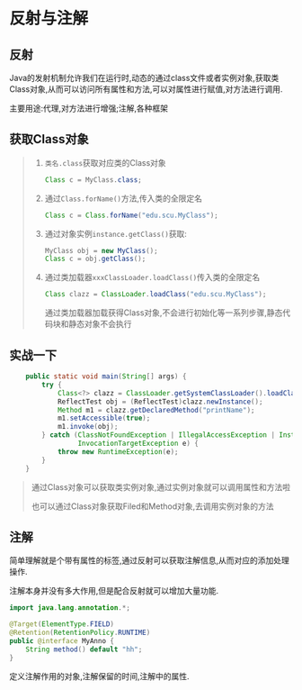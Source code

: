 # 反射与注解

## 反射

Java的发射机制允许我们在运行时,动态的通过class文件或者实例对象,获取类Class对象,从而可以访问所有属性和方法,可以对属性进行赋值,对方法进行调用.

主要用途:代理,对方法进行增强;注解,各种框架

## 获取Class对象

> 1. `类名.class`获取对应类的Class对象
>
>    ```java
>    Class c = MyClass.class;
>    ```
>
> 2. 通过`Class.forName()`方法,传入类的全限定名
>
>    ```Java
>    Class c = Class.forName("edu.scu.MyClass");
>    ```
>
> 3. 通过对象实例`instance.getClass()`获取:
>
>    ```Java
>    MyClass obj = new MyClass();
>    Class c = obj.getClass();
>    ```
>
> 4. 通过类加载器`xxxClassLoader.loadClass()`传入类的全限定名
>
>    ```java
>    Class clazz = ClassLoader.loadClass("edu.scu.MyClass");
>    ```
>
>    通过类加载器加载获得Class对象,不会进行初始化等一系列步骤,静态代码块和静态对象不会执行

## 实战一下

```java
    public static void main(String[] args) {
        try {
            Class<?> clazz = ClassLoader.getSystemClassLoader().loadClass("edu.whut.test.ReflectTest");
            ReflectTest obj = (ReflectTest)clazz.newInstance();
            Method m1 = clazz.getDeclaredMethod("printName");
            m1.setAccessible(true);
            m1.invoke(obj);
        } catch (ClassNotFoundException | IllegalAccessException | InstantiationException | NoSuchMethodException |
                 InvocationTargetException e) {
            throw new RuntimeException(e);
        }
    }
```

> 通过Class对象可以获取类实例对象,通过实例对象就可以调用属性和方法啦
>
> 也可以通过Class对象获取Filed和Method对象,去调用实例对象的方法

## 注解

简单理解就是个带有属性的标签,通过反射可以获取注解信息,从而对应的添加处理操作.

注解本身并没有多大作用,但是配合反射就可以增加大量功能.

```java
import java.lang.annotation.*;

@Target(ElementType.FIELD)
@Retention(RetentionPolicy.RUNTIME)
public @interface MyAnno {
    String method() default "hh";
}
```

定义注解作用的对象,注解保留的时间,注解中的属性.